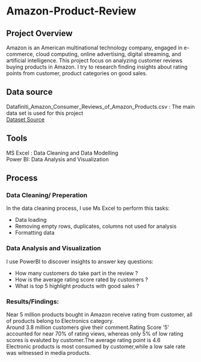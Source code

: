 # Amazon-Product-Review
## Project Overview
Amazon is an American multinational technology company, engaged in e-commerce, cloud computing, online advertising, digital streaming, and artificial intelligence.
This project focus on analyzing customer reviews buying products in Amazon. I try to research finding insights about rating points from customer, product categories on good sales.
## Data source
Datafiniti_Amazon_Consumer_Reviews_of_Amazon_Products.csv : The main data set is used for this project<br/>
[Dataset Source](https://data.world/datafiniti/consumer-reviews-of-amazon-products)

## Tools
MS Excel : Data Cleaning and Data Modelling<br/> 
Power BI: Data Analysis and Visualization

## Process
### Data Cleaning/ Preperation
In the data cleaning process, I  use Ms Excel to perform this tasks:
- Data loading
- Removing empty rows, duplicates, columns not used for analysis
- Formatting data

### Data Analysis and Visualization
I use PowerBI to discover insights to answer key questions:
- How many customers do take part in the review ?
- How is the average rating score rated by customers ?
- What is top 5 highlight products with good sales ?
### Results/Findings:
Near 5 million products bought in Amazon receive rating from customer, all of products belong to Electronics category. <br/>
Around 3.8 million customers give their comment.Rating Score '5' accounted for near 70% of rating views, whereas only 5% of low rating scores is evaluted by customer.The average rating point is 4.6 <br/>
Electronic products is most consumed by customer,while a low sale rate was witnessed in media products.

